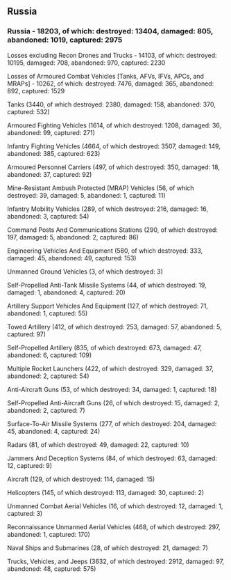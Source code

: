 
 
 ## Russia
 
 ### Russia - 18203, of which: destroyed: 13404, damaged: 805, abandoned: 1019, captured: 2975

 Losses excluding Recon Drones and Trucks - 14103, of which: destroyed: 10195, damaged: 708, abandoned: 970, captured: 2230

 Losses of Armoured Combat Vehicles [Tanks, AFVs, IFVs, APCs, and MRAPs] - 10262, of which: destroyed: 7476, damaged: 365, abandoned: 892, captured: 1529

 

 

 Tanks (3440, of which destroyed: 2380, damaged: 158, abandoned: 370, captured: 532)

 Armoured Fighting Vehicles (1614, of which destroyed: 1208, damaged: 36, abandoned: 99, captured: 271)

 Infantry Fighting Vehicles (4664, of which destroyed: 3507, damaged: 149, abandoned: 385, captured: 623)

 Armoured Personnel Carriers (497, of which destroyed: 350, damaged: 18, abandoned: 37, captured: 92)

 Mine-Resistant Ambush Protected (MRAP) Vehicles (56, of which destroyed: 39, damaged: 5, abandoned: 1, captured: 11)

 Infantry Mobility Vehicles (289, of which destroyed: 216, damaged: 16, abandoned: 3, captured: 54)

 Command Posts And Communications Stations (290, of which destroyed: 197, damaged: 5, abandoned: 2, captured: 86)

 Engineering Vehicles And Equipment (580, of which destroyed: 333, damaged: 45, abandoned: 49, captured: 153)

 Unmanned Ground Vehicles (3, of which destroyed: 3)

 Self-Propelled Anti-Tank Missile Systems (44, of which destroyed: 19, damaged: 1, abandoned: 4, captured: 20)

 Artillery Support Vehicles And Equipment (127, of which destroyed: 71, abandoned: 1, captured: 55)

 Towed Artillery (412, of which destroyed: 253, damaged: 57, abandoned: 5, captured: 97)

 Self-Propelled Artillery (835, of which destroyed: 673, damaged: 47, abandoned: 6, captured: 109)

 Multiple Rocket Launchers (422, of which destroyed: 329, damaged: 37, abandoned: 2, captured: 54)

 Anti-Aircraft Guns (53, of which destroyed: 34, damaged: 1, captured: 18)

 Self-Propelled Anti-Aircraft Guns (26, of which destroyed: 15, damaged: 2, abandoned: 2, captured: 7)

 Surface-To-Air Missile Systems (277, of which destroyed: 204, damaged: 45, abandoned: 4, captured: 24)

 Radars (81, of which destroyed: 49, damaged: 22, captured: 10)

 Jammers And Deception Systems (84, of which destroyed: 63, damaged: 12, captured: 9)

 Aircraft (129, of which destroyed: 114, damaged: 15)

 Helicopters (145, of which destroyed: 113, damaged: 30, captured: 2)

 Unmanned Combat Aerial Vehicles (16, of which destroyed: 12, damaged: 1, captured: 3)

 Reconnaissance Unmanned Aerial Vehicles (468, of which destroyed: 297, abandoned: 1, captured: 170)

 Naval Ships and Submarines (28, of which destroyed: 21, damaged: 7)

 Trucks, Vehicles, and Jeeps (3632, of which destroyed: 2912, damaged: 97, abandoned: 48, captured: 575)

